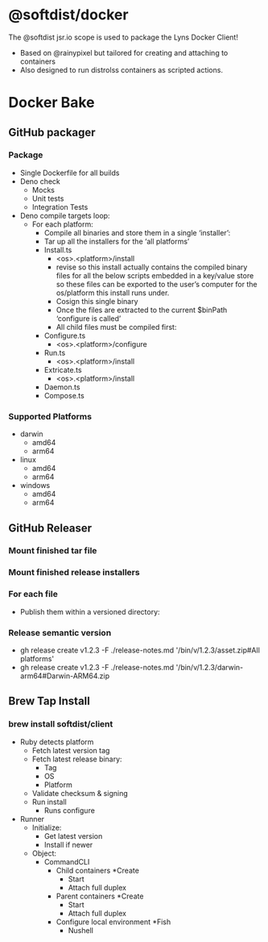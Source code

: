 <!-- markdownlint-disable MD041 -->
<!-- markdownlint-disable MD012 -->
# @softdist/docker

The @softdist jsr.io scope is used to package the Lyns Docker Client!

* Based on @rainypixel but tailored for creating and attaching to containers
* Also designed to run distrolss containers as scripted actions.

# **Docker Bake**

## GitHub packager

### Package

* Single Dockerfile for all builds
* Deno check
  * Mocks
  * Unit tests
  * Integration Tests
* Deno compile targets loop:
  * For each platform:
    * Compile all binaries and store them in a single ‘installer’:
    * Tar up all the installers for the ‘all platforms’
    * Install.ts
      * \<os\>.\<platform\>/install
      * revise so this install actually contains the compiled binary files for all the below scripts embedded in a key/value store so these files can be exported to the user’s computer for the os/platform this install runs under.
      * Cosign this single binary
      * Once the files are extracted to the current $binPath ‘configure is called’
      * All child files must be compiled first:
    * Configure.ts
      * \<os\>.\<platform\>/configure
    * Run.ts
      * \<os>.\<platform>/install
    * Extricate.ts
      * \<os>.\<platform>/install
    * Daemon.ts
    * Compose.ts

### Supported Platforms

* darwin
  * amd64
  * arm64
* linux
  * amd64
  * arm64
* windows
  * amd64
  * arm64

## GitHub Releaser

### Mount finished tar file

### Mount finished release installers

### For each file

* Publish them within a versioned directory:

### Release semantic version

* gh release create v1.2.3 -F ./release-notes.md '/bin/v/1.2.3/asset.zip#All platforms'
* gh release create v1.2.3 -F ./release-notes.md '/bin/v/1.2.3/darwin-arm64#Darwin-ARM64.zip

## Brew Tap Install

### brew install softdist/client

* Ruby detects platform
  * Fetch latest version tag
  * Fetch latest release binary:
    * Tag
    * OS
    * Platform
  * Validate checksum & signing
  * Run install
    * Runs configure
* Runner
  * Initialize:
    * Get latest version
    * Install if newer
  * Object:
    * CommandCLI
      * Child containers
        *Create
        * Start
        * Attach full duplex
      * Parent containers
        *Create
        * Start
        * Attach full duplex
      * Configure local environment
        *Fish
        * Nushell

